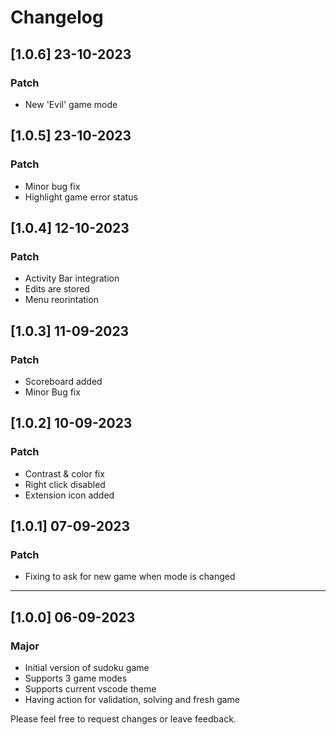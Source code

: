 # Changelog

## [1.0.6] 23-10-2023

### Patch

- New 'Evil' game mode


## [1.0.5] 23-10-2023

### Patch

- Minor bug fix
- Highlight game error status

## [1.0.4] 12-10-2023

### Patch

- Activity Bar integration
- Edits are stored
- Menu reorintation

## [1.0.3] 11-09-2023

### Patch

- Scoreboard added
- Minor Bug fix

## [1.0.2] 10-09-2023

### Patch

- Contrast & color fix
- Right click disabled
- Extension icon added

## [1.0.1] 07-09-2023

### Patch

- Fixing to ask for new game when mode is changed

---

## [1.0.0] 06-09-2023

### Major

- Initial version of sudoku game
- Supports 3 game modes
- Supports current vscode theme
- Having action for validation, solving and fresh game

Please feel free to request changes or leave feedback.